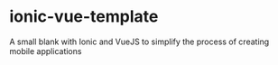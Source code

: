 # ionic-vue-template
A small blank with Ionic and VueJS to simplify the process of creating mobile applications
